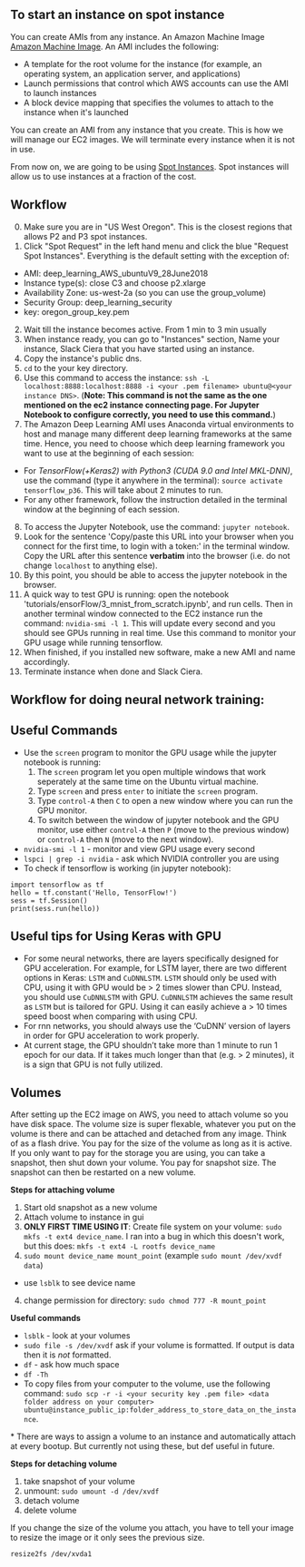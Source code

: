 ## To start an instance on spot instance

You can create AMIs from any instance.  An Amazon Machine Image [Amazon Machine Image](https://docs.aws.amazon.com/AWSEC2/latest/UserGuide/AMIs.html). An AMI includes the following:

- A template for the root volume for the instance (for example, an operating system, an application server, and applications)
- Launch permissions that control which AWS accounts can use the AMI to launch instances
- A block device mapping that specifies the volumes to attach to the instance when it's launched

You can create an AMI from any instance that you create. This is how we will manage our EC2 images. We will terminate every instance when it is not in use. 

From now on, we are going to be using [Spot Instances](https://aws.amazon.com/ec2/spot/getting-started/). Spot instances will allow us to use instances at a fraction of the cost. 

## Workflow
0. Make sure you are in "US West Oregon". This is the closest regions that allows P2 and P3 spot instances.
1. Click "Spot Request" in the left hand menu and click the blue "Request Spot Instances". Everything is the default setting with the exception of:
  - AMI: deep_learning_AWS_ubuntuV9_28June2018
  - Instance type(s): close C3 and choose p2.xlarge
  - Availability Zone:  us-west-2a (so you can use the group_volume)
  - Security Group: deep_learning_security
  - key: oregon_group_key.pem
2.  Wait till the instance becomes active. From 1 min to 3 min usually
3.  When instance ready, you can go to "Instances" section, Name your instance, Slack Ciera that you have started using an instance.
4.  Copy the instance's public dns.
5.  `cd` to the your key directory.
6.  Use this command to access the instance: `ssh -L localhost:8888:localhost:8888 -i <your .pem filename> ubuntu@<your instance DNS>`. (**Note: This command is not the same as the one mentioned on the ec2 instance connecting page. For Jupyter Notebook to configure correctly, you need to use this command.**)
7.  The Amazon Deep Learning AMI uses Anaconda virtual environments to host and manage many different deep learning frameworks at the same time. Hence, you need to choose which deep learning framework you want to use at the beginning of each session:
  - For *TensorFlow(+Keras2) with Python3 (CUDA 9.0 and Intel MKL-DNN)*, use the command (type it anywhere in the terminal): `source activate tensorflow_p36`. This will take about 2 minutes to run.
  - For any other framework, follow the instruction detailed in the terminal window at the beginning of each session.
8.  To access the Jupyter Notebook, use the command: `jupyter notebook`.
9.  Look for the sentence 'Copy/paste this URL into your browser when you connect for the first time, to login with a token:' in the terminal window. Copy the URL after this sentence **verbatim** into the browser (i.e. do not change `localhost` to anything else).
10.  By this point, you should be able to access the jupyter notebook in the browser.
11.  A quick way to test GPU is running: open the notebook 'tutorials/ensorFlow/3_mnist_from_scratch.ipynb', and run cells. Then in another terminal window connected to the EC2 instance run the command: `nvidia-smi -l 1`. This will update every second and you should see GPUs running in real time. Use this command to monitor your GPU usage while running tensorflow.  
12.  When finished, if you installed new software, make a new AMI and name accordingly. 
13.  Terminate instance when done and Slack Ciera. 

## Workflow for doing neural network training:

## Useful Commands

 - Use the `screen` program to monitor the GPU usage while the jupyter notebook is running:
    1. The `screen` program let you open multiple windows that work seperately at the same time on the Ubuntu virtual machine.
    2. Type `screen` and press `enter` to initiate the `screen` program.
    3. Type `control-A` then `C` to open a new window where you can run the GPU monitor.
    4. To switch between the window of jupyter notebook and the GPU monitor, use either `control-A` then `P` (move to the previous window) or `control-A` then `N` (move to the next window).
 - `nvidia-smi -l 1` - monitor and view GPU usage every second
 - `lspci | grep -i nvidia` - ask which NVIDIA controller you are using
 - To check if tensorflow is working (in jupyter notebook):
 ```
import tensorflow as tf
hello = tf.constant('Hello, TensorFlow!')
sess = tf.Session()
print(sess.run(hello))
```

## Useful tips for Using Keras with GPU

- For some neural networks, there are layers specifically designed for GPU acceleration. For example, for LSTM layer, there are two different options in Keras: `LSTM` and `CuDNNLSTM`. `LSTM` should only be used with CPU, using it with GPU would be > 2 times slower than CPU. Instead, you should use `CuDNNLSTM` with GPU. `CuDNNLSTM` achieves the same result as `LSTM` but is tailored for GPU. Using it can easily achieve a > 10 times speed boost when comparing with using CPU.
- For rnn networks, you should always use the ‘CuDNN’ version of layers in order for GPU acceleration to work properly.
- At current stage, the GPU shouldn’t take more than 1 minute to run 1 epoch for our data. If it takes much longer than that (e.g. > 2 minutes), it is a sign that GPU is not fully utilized.


## Volumes

After setting up the EC2 image on AWS, you need to attach volume so you have disk space.  The volume size is super flexable, whatever you put on the volume is there and can be attached and detached from any image. Think of as a flash drive.  You pay for the size of the volume as long as it is active. If you only want to pay for the storage you are using, you can take a snapshot, then shut down your volume. You pay for snapshot size. The snapshot can then be restarted on a new volume.

**Steps for attaching volume**

1. Start old snapshot as a new volume
1. Attach volume to instance in gui
2. **ONLY FIRST TIME USING IT**: Create file system on your volume: `sudo mkfs -t ext4 device_name`.  I ran into a bug in which this doesn't work, but this does: `mkfs -t ext4 -L rootfs device_name`
3. `sudo mount device_name mount_point` (example `sudo mount /dev/xvdf data`) 
  - use `lsblk` to see device name
4. change permission for directory: `sudo chmod 777 -R mount_point`

**Useful commands**
- `lsblk` - look at your volumes
- `sudo file -s /dev/xvdf` ask if your volume is formatted. If output is data then it is *not* formatted.
- `df` - ask how much space
- `df -Th` 
- To copy files from your computer to the volume, use the following command: `sudo scp -r -i <your security key .pem file> <data folder address on your computer> ubuntu@instance_public_ip:folder_address_to_store_data_on_the_instance`.

\* There are ways to assign a volume to an instance and automatically attach at every bootup. But currently not using these, but def useful in future.

**Steps for detaching volume**

1. take snapshot of your volume
2. unmount: `sudo umount -d /dev/xvdf`
3. detach volume
4. delete volume

If you change the size of the volume you attach, you have to tell your image to resize the image or it only sees the previous size.

`resize2fs /dev/xvda1`


